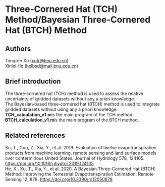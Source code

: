 # Three‐Cornered Hat (TCH) Method/Bayesian Three‐Cornered Hat (BTCH) Method

## Authors
Tongren Xu (xutr@bnu.edu.cn)  
Xinlei He (hxlbsd@mail.bnu.edu.cn)

## Brief introduction
The three‐cornered hat (TCH) method is used to assess the relative uncertainty of gridded datasets without any a priori knowledge.  
The Bayesian‐based three‐cornered hat (BTCH) method is used to integrate gridded datasets without using any a priori knowledge.  
**TCH_calculation_v1.m**is the main program of the TCH method.  
**BTCH_calculation_v1.m**is the main program of the BTCH method.

## Related references
Xu, T., Guo, Z., Xia, Y., et al. 2019. Evaluation of twelve evapotranspiration products from machine learning, remote sensing and land surface models over conterminous United States. Journal of Hydrology 578, 124105. https://doi.org/10.1016/j.jhydrol.2019.124105  
He, X., Xu, T., Xia, Y., et al. 2020. A Bayesian Three-Cornered Hat (BTCH) Method: Improving the Terrestrial Evapotranspiration Estimation. Remote Sensing 12, 878. https://doi.org/10.3390/rs12050878


